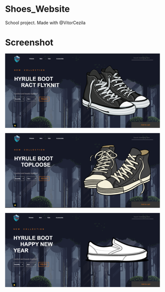 # Shoes_Website
School project.
Made with @VitorCezila

# Screenshot
![](Screenshot/shoes0.png)

![](Screenshot/shoes1.png)

![](Screenshot/shoes2.png)
